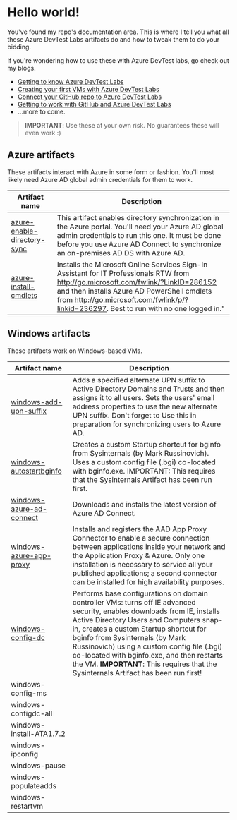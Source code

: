 # Hello world!
You've found my repo's documentation area. This is where I tell you what all these Azure DevTest Labs artifacts do and how to tweak them to do your bidding.

If you're wondering how to use these with Azure DevTest labs, go check out my blogs.
- [Getting to know Azure DevTest Labs](https://blogs.technet.microsoft.com/jeffgilb/2017/03/10/getting-to-know-azure-devtest-labs/)
- [Creating your first VMs with Azure DevTest Labs](https://blogs.technet.microsoft.com/jeffgilb/2017/03/16/creating-your-first-vms-with-azure-devtest-labs/)
- [Connect your GitHub repo to Azure DevTest Labs](https://blogs.technet.microsoft.com/jeffgilb/2017/03/20/connect-your-github-repo-to-azure-devtest-labs/)
- [Getting to work with GitHub and Azure DevTest Labs](https://blogs.technet.microsoft.com/jeffgilb/2017/03/31/getting-to-work-with-github-and-azure-devtest-labs/)
- ...more to come.

> **IMPORTANT**:
> Use these at your own risk. No guarantees these will even work :)

## Azure artifacts
These artifacts interact with Azure in some form or fashion. You'll most likely need Azure AD global admin credentials for them to work.

|**Artifact name**|Description|
|---|---|
| [azure-enable-directory-sync](https://github.com/jeffgilb/DevTestLabs/tree/master/artifacts/azure-enable-directory-sync) | This artifact enables directory synchronization in the Azure portal. You'll need your Azure AD global admin credentials to run this one. It must be done before you use Azure AD Connect to synchronize an on-premises AD DS with Azure AD. |
| [azure-install-cmdlets](https://github.com/jeffgilb/DevTestLabs/tree/master/artifacts/azure-install-cmdlets) | Installs the Microsoft Online Services Sign-In Assistant for IT Professionals RTW from http://go.microsoft.com/fwlink/?LinkID=286152 and then installs Azure AD PowerShell cmdlets from http://go.microsoft.com/fwlink/p/?linkid=236297. Best to run with no one logged in." |



## Windows artifacts
These artifacts work on Windows-based VMs.

|**Artifact name**|Description|
|---|---|
| [windows-add-upn-suffix](https://github.com/jeffgilb/DevTestLabs/tree/master/artifacts/windows-add-upn-suffix) | Adds a specified alternate UPN suffix to Active Directory Domains and Trusts and then assigns it to all users. Sets the users' email address properties to use the new alternate UPN suffix. Don't forget to Use this in preparation for synchronizing users to Azure AD. |
| [windows-autostartbginfo](https://github.com/jeffgilb/DevTestLabs/tree/master/artifacts/windows-autostartbginfo) | Creates a custom Startup shortcut for bginfo from Sysinternals (by Mark Russinovich). Uses a custom config file (.bgi) co-located with bginfo.exe. IMPORTANT: This requires that the Sysinternals Artifact has been run first. |
| [windows-azure-ad-connect](https://github.com/jeffgilb/DevTestLabs/tree/master/artifacts/windows-azure-ad-connect) | Downloads and installs the latest version of Azure AD Connect. |
| [windows-azure-app-proxy](https://github.com/jeffgilb/DevTestLabs/tree/master/artifacts/windows-azure-app-proxy) | Installs and registers the AAD App Proxy Connector to enable a secure connection between applications inside your network and the Application Proxy & Azure. Only one installation is necessary to service all your published applications; a second connector can be installed for high availability purposes. |
| [windows-config-dc](https://github.com/jeffgilb/DevTestLabs/tree/master/artifacts/windows-config-dc) | Performs base configurations on domain controller VMs: turns off IE advanced security, enables downloads from IE, installs Active Directory Users and Computers snap-in, creates a custom Startup shortcut for bginfo from Sysinternals (by Mark Russinovich) using a custom config file (.bgi) co-located with bginfo.exe, and then restarts the VM. **IMPORTANT**: This requires that the Sysinternals Artifact has been run first! |
| windows-config-ms | &nbsp; |
| windows-configdc-all | &nbsp; |
| windows-install-ATA1.7.2 | &nbsp; |
| windows-ipconfig | &nbsp; |
| windows-pause | &nbsp; |
| windows-populateadds | &nbsp; |
| windows-restartvm | &nbsp; |
